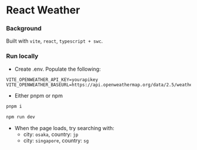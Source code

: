 # React Weather

### Background

Built with `vite`, `react`, `typescript + swc`.

### Run locally

- Create .env. Populate the following:

```
VITE_OPENWEATHER_API_KEY=yourapikey
VITE_OPENWEATHER_BASEURL=https://api.openweathermap.org/data/2.5/weather
```

- Either pnpm or npm
 
```bash
pnpm i

npm run dev
```

- When the page loads, try searching with: 
  - city: `osaka`, country: `jp`
  - city: `singapore`, country: `sg`
